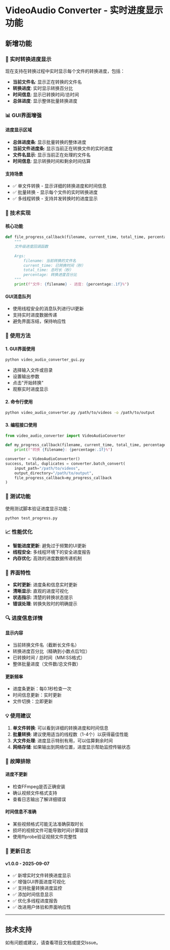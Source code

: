 # VideoAudio Converter - 实时进度显示功能

## 新增功能

### 🎯 实时转换进度显示

现在支持在转换过程中实时显示每个文件的转换进度，包括：

- **当前文件名**: 显示正在转换的文件名
- **转换进度**: 实时显示转换百分比
- **时间信息**: 显示已转换时间/总时间
- **总体进度**: 显示整体批量转换进度

### 📊 GUI界面增强

#### 进度显示区域
- **总体进度条**: 显示批量转换的整体进度
- **当前文件进度条**: 显示当前正在转换文件的实时进度
- **文件名显示**: 显示当前正在处理的文件名
- **时间信息**: 显示转换时间和剩余时间估算

#### 支持场景
- ✅ 单文件转换 - 显示详细的转换进度和时间信息
- ✅ 批量转换 - 显示每个文件的实时转换进度
- ✅ 多线程转换 - 支持并发转换时的进度显示

### 🔧 技术实现

#### 核心功能
```python
def file_progress_callback(filename, current_time, total_time, percentage):
    """
    文件级进度回调函数
    
    Args:
        filename: 当前转换的文件名
        current_time: 已转换时间（秒）
        total_time: 总时长（秒）
        percentage: 转换进度百分比
    """
    print(f"文件: {filename} - 进度: {percentage:.1f}%")
```

#### GUI消息队列
- 使用线程安全的消息队列进行UI更新
- 支持实时进度数据传递
- 避免界面冻结，保持响应性

### 🚀 使用方法

#### 1. GUI界面使用
```bash
python video_audio_converter_gui.py
```

- 选择输入文件或目录
- 设置输出参数
- 点击"开始转换"
- 观察实时进度显示

#### 2. 命令行使用
```bash
python video_audio_converter.py /path/to/videos -o /path/to/output
```

#### 3. 编程接口使用
```python
from video_audio_converter import VideoAudioConverter

def my_progress_callback(filename, current_time, total_time, percentage):
    print(f"转换 {filename}: {percentage:.1f}%")

converter = VideoAudioConverter()
success, total, duplicates = converter.batch_convert(
    input_path="/path/to/videos",
    output_directory="/path/to/output",
    file_progress_callback=my_progress_callback
)
```

### 🧪 测试功能

使用测试脚本验证进度显示功能：

```bash
python test_progress.py
```

### 📈 性能优化

- **智能进度更新**: 避免过于频繁的UI更新
- **线程安全**: 多线程环境下的安全进度报告
- **内存优化**: 高效的进度数据传递机制

### 🎨 界面特性

- **实时更新**: 进度条和信息实时更新
- **清晰显示**: 直观的进度可视化
- **状态指示**: 清楚的转换状态提示
- **错误处理**: 转换失败时的明确提示

### 🔍 进度信息详情

#### 显示内容
- 当前转换文件名（截断长文件名）
- 转换进度百分比（精确到小数点后1位）
- 已转换时间 / 总时间（MM:SS格式）
- 整体批量进度（文件数/总文件数）

#### 更新频率
- 进度条更新：每0.1秒检查一次
- 时间信息更新：实时更新
- 文件切换：立即更新

### 💡 使用建议

1. **单文件转换**: 可以看到详细的转换进度和时间信息
2. **批量转换**: 建议使用适当的线程数（1-4个）以获得最佳性能
3. **大文件处理**: 进度显示特别有用，可以估算剩余时间
4. **网络存储**: 如果输出到网络位置，进度显示帮助监控传输状态

### 🐛 故障排除

#### 进度不更新
- 检查FFmpeg是否正确安装
- 确认视频文件格式支持
- 查看日志输出了解详细错误

#### 时间信息不准确
- 某些视频格式可能无法准确获取时长
- 损坏的视频文件可能导致时间计算错误
- 使用ffprobe验证视频文件完整性

### 📝 更新日志

#### v1.0.0 - 2025-09-07
- ✅ 新增实时文件转换进度显示
- ✅ 增强GUI界面进度可视化
- ✅ 支持批量转换进度监控
- ✅ 添加时间信息显示
- ✅ 优化多线程进度报告
- ✅ 改进用户体验和界面响应性

---

## 技术支持

如有问题或建议，请查看项目文档或提交Issue。